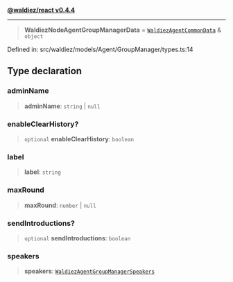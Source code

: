 [**@waldiez/react v0.4.4**](../../README.md)

***

> **WaldiezNodeAgentGroupManagerData** = [`WaldiezAgentCommonData`](WaldiezAgentCommonData.md) & `object`

Defined in: src/waldiez/models/Agent/GroupManager/types.ts:14

## Type declaration

### adminName

> **adminName**: `string` \| `null`

### enableClearHistory?

> `optional` **enableClearHistory**: `boolean`

### label

> **label**: `string`

### maxRound

> **maxRound**: `number` \| `null`

### sendIntroductions?

> `optional` **sendIntroductions**: `boolean`

### speakers

> **speakers**: [`WaldiezAgentGroupManagerSpeakers`](../classes/WaldiezAgentGroupManagerSpeakers.md)
